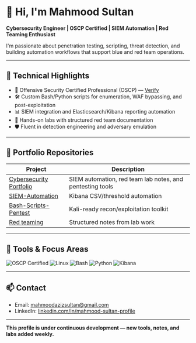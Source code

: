# 👋 Hi, I'm Mahmood Sultan

**Cybersecurity Engineer | OSCP Certified | SIEM Automation | Red Teaming Enthusiast**

I'm passionate about penetration testing, scripting, threat detection, and building automation workflows that support blue and red team operations.

---

## 🧰 Technical Highlights

- 🎯 Offensive Security Certified Professional (OSCP) — [Verify](https://www.credential.net/50d1a222-1613-48b1-a181-6915c28a4da4)
- 🛠️ Custom Bash/Python scripts for enumeration, WAF bypassing, and post-exploitation
- 📊 SIEM integration and Elasticsearch/Kibana reporting automation
- 🧪 Hands-on labs with structured red team documentation  
- 🛡️ Fluent in detection engineering and adversary emulation

---

## 🔗 Portfolio Repositories

| Project | Description |
|--------|-------------|
| [Cybersecurity Portfolio](https://github.com/Mysteryneon/cybersecurity-portfolio) | SIEM automation, red team lab notes, and pentesting tools |
| [SIEM-Automation](https://github.com/Mysteryneon/cybersecurity-portfolio/tree/main/SIEM-Automation) | Kibana CSV/threshold automation |
| [Bash-Scripts-Pentest](https://github.com/Mysteryneon/cybersecurity-portfolio/tree/main/Bash-Scripts-Pentest) | Kali-ready recon/exploitation toolkit |
| [Red teaming](https://github.com/Mysteryneon/cybersecurity-portfolio/tree/main/Red%20teaming) | Structured notes from lab work |

---

## 🔧 Tools & Focus Areas

![OSCP Certified](https://img.shields.io/badge/Certification-OSCP-red)
![Linux](https://img.shields.io/badge/Platform-Linux-blue)
![Bash](https://img.shields.io/badge/Scripting-Bash-yellow)
![Python](https://img.shields.io/badge/Language-Python-green)
![Kibana](https://img.shields.io/badge/ELK-Kibana-orange)

---

## 📫 Contact

- Email: mahmoodazizsultan@gmail.com  
- LinkedIn: [linkedin.com/in/mahmood-sultan-profile](https://linkedin.com/in/mahmood-sultan-profile)

---

**This profile is under continuous development — new tools, notes, and labs added weekly.**
